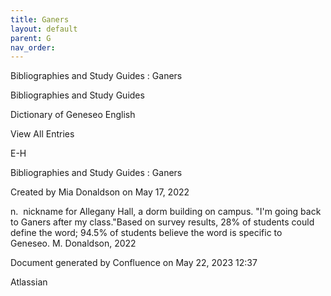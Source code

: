 ```yaml
---
title: Ganers
layout: default
parent: G
nav_order:
---
```


Bibliographies and Study Guides : Ganers

Bibliographies and Study Guides

Dictionary of Geneseo English

View All Entries

E-H

Bibliographies and Study Guides : Ganers

Created by  Mia Donaldson on May 17, 2022

n.  nickname for Allegany Hall, a dorm building on campus. &quot;I'm going back to Ganers after my class.&quot;Based on survey results, 28% of students could define the word; 94.5% of students believe the word is specific to Geneseo. M. Donaldson, 2022

Document generated by Confluence on May 22, 2023 12:37

Atlassian
